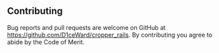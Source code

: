## Contributing

Bug reports and pull requests are welcome on GitHub at https://github.com/D1ceWard/cropper_rails. By contributing you agree to abide by the Code of Merit.
